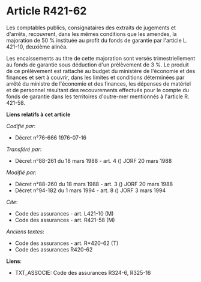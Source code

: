 # Article R421-62

Les comptables publics, consignataires des extraits de jugements et d'arrêts, recouvrent, dans les mêmes conditions que les
amendes, la majoration de 50 % instituée au profit du fonds de garantie par l'article L. 421-10, deuxième alinéa.

Les encaissements au titre de cette majoration sont versés trimestriellement au fonds de garantie sous déduction d'un
prélèvement de 3 %. Le produit de ce prélèvement est rattaché au budget du ministère de l'économie et des finances et sert à
couvrir, dans les limites et conditions déterminées par arrêté du ministre de l'économie et des finances, les dépenses de
matériel et de personnel résultant des recouvrements effectués pour le compte du fonds de garantie dans les territoires
d'outre-mer mentionnés à l'article R. 421-58.

**Liens relatifs à cet article**

_Codifié par_:

  - Décret n°76-666 1976-07-16

_Transféré par_:

  - Décret n°88-261 du 18 mars 1988 - art. 4 () JORF 20 mars 1988

_Modifié par_:

  - Décret n°88-260 du 18 mars 1988 - art. 3 () JORF 20 mars 1988
  - Décret n°94-182 du 1 mars 1994 - art. 8 () JORF 3 mars 1994

_Cite_:

  - Code des assurances - art. L421-10 (M)
  - Code des assurances - art. R421-58 (M)

_Anciens textes_:

  - Code des assurances - art. R*420-62 (T)
  - Code des assurances R420-62

**Liens**:

  - TXT_ASSOCIE: Code des assurances R324-6, R325-16
